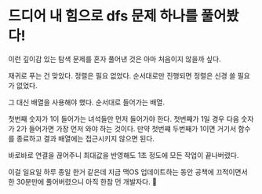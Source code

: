 # 드디어 내 힘으로 dfs 문제 하나를 풀어봤다!

이런 깊이감 있는 탐색 문제를 혼자 풀어낸 것은 아마 처음이지 않을까 싶다.

재귀로 푸는 건 맞았다. 정렬은 필요 없었다. 순서대로만 진행되면 정렬은 신경 쓸 필요가 없었다.

그 대신 배열을 사용해야 했다. 순서대로 들어가는 배열.

첫번째 숫자가 1이 들어가는 녀석들만 먼저 들어가야 한다. 첫번째가 1일 경우 다음 숫자가 2가 들어가면 가장 먼저 와야 하는 것이다. 만약 첫번쨰 두번째가 1이면 거기서 함수를 종료하고 결과 배열에는 접근시키지 않으면 된다.

바로바로 연결을 끊어주니 최대값을 반영해도 1초 정도에 모든 작업이 끝나버렸다.

이걸 일요일 하루 종일 한거 같은데 지금 맥OS 업데이트하는 동안 공책에 끄적이면서 한 30분만에 풀어버렸으니 아직 한참 먼 개발자다. 👶

